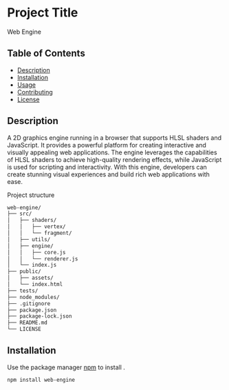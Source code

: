 # Project Title

Web Engine

## Table of Contents

- [Description](#description)
- [Installation](#installation)
- [Usage](#usage)
- [Contributing](#contributing)
- [License](#license)

## Description

A 2D graphics engine running in a browser that supports HLSL shaders and JavaScript. It provides a powerful platform for creating interactive and visually appealing web applications. The engine leverages the capabilities of HLSL shaders to achieve high-quality rendering effects, while JavaScript is used for scripting and interactivity. With this engine, developers can create stunning visual experiences and build rich web applications with ease.

Project structure
```bash
web-engine/
├── src/
│   ├── shaders/
│   │   ├── vertex/
│   │   └── fragment/
│   ├── utils/
│   ├── engine/
│   │   ├── core.js
│   │   └── renderer.js
│   └── index.js
├── public/
│   ├── assets/
│   └── index.html
├── tests/
├── node_modules/
├── .gitignore
├── package.json
├── package-lock.json
├── README.md
└── LICENSE
```

## Installation

Use the package manager [npm](https://www.npmjs.com/web-engine) to install .

```bash
npm install web-engine
```
